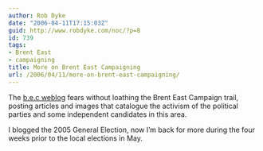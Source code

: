 ```yaml
---
author: Rob Dyke
date: "2006-04-11T17:15:03Z"
guid: http://www.robdyke.com/noc/?p=8
id: 739
tags:
- Brent East
- campaigning
title: More on Brent East Campaigning
url: /2006/04/11/more-on-brent-east-campaigning/
---
```

The [b.e.c weblog](http://www.robdyke.com/bec/?page_id=2) fears without loathing the Brent East Campaign trail, posting articles and images that catalogue the activism of the political parties and some independent candidates in this area.

I blogged the 2005 General Election, now I’m back for more during the four weeks prior to the local elections in May.